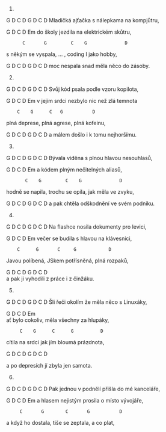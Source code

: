 1.
 G     	D		  C			D			G D C D
Mladičká ajťačka s nálepkama na kompjůtru,

 G		 D		  C			D		Em
do školy jezdila na elektrickém skůtru,

		  C		  G			C    G			    D
s někým se vyspala, … , coding I jako hobby,

 G		D		C		D			G D C D
moc nespala snad měla něco do zásoby.


2.
 G		   	D		C		D		G D C D
Svůj kód psala podle vzoru kopilota,

 G			 D	     C         D	     	Em
v jejím srdci nezbylo nic než zlá temnota

		C	 G		C	G			D	
plná deprese, plná agrese, plná kofeinu,

 G				D		C		D		 G D C D
a málem došlo i k tomu nejhoršímu.


3.
 G       D         C          D       G D C D
Bývala viděna s plnou hlavou nesouhlasů,

 G       D       C      D      Em
a kódem plným nečitelných aliasů,

           C    G         C    G              D
hodně se napila, trochu se opila, jak měla ve zvyku,

 G		   D	   C         D        G D C D
a pak chtěla odškodnění ve svém podniku.


4.
 G		 D		 C			D		 G D C D
Na flashce nosila dokumenty pro levici,

 G       D         C       D        Em
večer se budila s hlavou na klávesnici,

        C      G       C     G            D
Javou políbená, JSkem potřísněná, plná rozpaků,

 G          D       C         			 D 		   G D C D 	
a pak ji vyhodili z práce i z činžáku.

5.
 G          D        C          D     G D C D
Šli řeči okolím že měla něco s Linuxáky,

 G        D       C             D       Em   
ať bylo cokoliv, měla všechny za hlupáky,

         C    G      C      G          D
cítila na srdci jak jím bloumá prázdnota,

 G         D             C     D      G D C D  

a po depresích jí zbyla jen samota.


6.
 G           D        C         D       G D C D
Pak jednou v podnělí přišla do mé kanceláře,

 G       D         C           D         Em 
a hlasem nejistým prosila o místo vývojáře,

         C       G        C       G           D
a když ho dostala, tiše se zeptala, a co plat,

